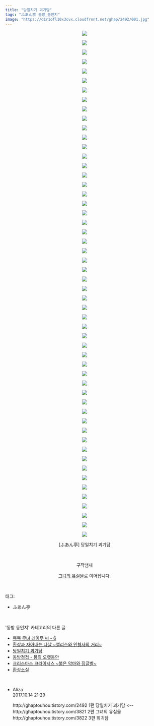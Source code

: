 ```yaml
---
title: "당일치기 괴기담"
tags: "ふあん亭 동방_동인지"
image: "https://d1r1ofl10x3cvx.cloudfront.net/ghap/2492/001.jpg"
---
```

<div class="article">
<p style="text-align: center; clear: none; float: none;"><img src="{{ site.imgserver7 }}/ghap/2492/001.jpg"/></p>
<p style="text-align: center; clear: none; float: none;"><img src="{{ site.imgserver7 }}/ghap/2492/002.jpg"/></p>
<p style="text-align: center; clear: none; float: none;"><img src="{{ site.imgserver7 }}/ghap/2492/003.jpg"/></p>
<p style="text-align: center; clear: none; float: none;"><img src="{{ site.imgserver7 }}/ghap/2492/004.jpg"/></p>
<p style="text-align: center; clear: none; float: none;"><img src="{{ site.imgserver7 }}/ghap/2492/005.jpg"/></p>
<p style="text-align: center; clear: none; float: none;"><img src="{{ site.imgserver7 }}/ghap/2492/006.jpg"/></p>
<p style="text-align: center; clear: none; float: none;"><img src="{{ site.imgserver7 }}/ghap/2492/007.jpg"/></p>
<p style="text-align: center; clear: none; float: none;"><img src="{{ site.imgserver7 }}/ghap/2492/008.jpg"/></p>
<p style="text-align: center; clear: none; float: none;"><img src="{{ site.imgserver7 }}/ghap/2492/009.jpg"/></p>
<p style="text-align: center; clear: none; float: none;"><img src="{{ site.imgserver7 }}/ghap/2492/010.jpg"/></p>
<p style="text-align: center; clear: none; float: none;"><img src="{{ site.imgserver7 }}/ghap/2492/011.jpg"/></p>
<p style="text-align: center; clear: none; float: none;"><img src="{{ site.imgserver7 }}/ghap/2492/012.jpg"/></p>
<p style="text-align: center; clear: none; float: none;"><img src="{{ site.imgserver7 }}/ghap/2492/013.jpg"/></p>
<p style="text-align: center; clear: none; float: none;"><img src="{{ site.imgserver7 }}/ghap/2492/014.jpg"/></p>
<p style="text-align: center; clear: none; float: none;"><img src="{{ site.imgserver7 }}/ghap/2492/015.jpg"/></p>
<p style="text-align: center; clear: none; float: none;"><img src="{{ site.imgserver7 }}/ghap/2492/016.jpg"/></p>
<p style="text-align: center; clear: none; float: none;"><img src="{{ site.imgserver7 }}/ghap/2492/017.jpg"/></p>
<p style="text-align: center; clear: none; float: none;"><img src="{{ site.imgserver7 }}/ghap/2492/018.jpg"/></p>
<p style="text-align: center; clear: none; float: none;"><img src="{{ site.imgserver7 }}/ghap/2492/019.jpg"/></p>
<p style="text-align: center; clear: none; float: none;"><img src="{{ site.imgserver7 }}/ghap/2492/020.jpg"/></p>
<p style="text-align: center; clear: none; float: none;"><img src="{{ site.imgserver7 }}/ghap/2492/021.jpg"/></p>
<p style="text-align: center; clear: none; float: none;"><img src="{{ site.imgserver7 }}/ghap/2492/022.jpg"/></p>
<p style="text-align: center; clear: none; float: none;"><img src="{{ site.imgserver7 }}/ghap/2492/023.jpg"/></p>
<p style="text-align: center; clear: none; float: none;"><img src="{{ site.imgserver7 }}/ghap/2492/024.jpg"/></p>
<p style="text-align: center; clear: none; float: none;"><img src="{{ site.imgserver7 }}/ghap/2492/025.jpg"/></p>
<p style="text-align: center; clear: none; float: none;"><img src="{{ site.imgserver7 }}/ghap/2492/026.jpg"/></p>
<p style="text-align: center; clear: none; float: none;"><img src="{{ site.imgserver7 }}/ghap/2492/027.jpg"/></p>
<p style="text-align: center; clear: none; float: none;"><img src="{{ site.imgserver7 }}/ghap/2492/028.jpg"/></p>
<p style="text-align: center; clear: none; float: none;"><img src="{{ site.imgserver7 }}/ghap/2492/029.jpg"/></p>
<p style="text-align: center; clear: none; float: none;"><img src="{{ site.imgserver7 }}/ghap/2492/030.jpg"/></p>
<p style="text-align: center; clear: none; float: none;"><img src="{{ site.imgserver7 }}/ghap/2492/031.jpg"/></p>
<p style="text-align: center; clear: none; float: none;"><img src="{{ site.imgserver7 }}/ghap/2492/032.jpg"/></p>
<p style="text-align: center; clear: none; float: none;"><img src="{{ site.imgserver7 }}/ghap/2492/033.jpg"/></p>
<p style="text-align: center; clear: none; float: none;"><img src="{{ site.imgserver7 }}/ghap/2492/034.jpg"/></p>
<p style="text-align: center; clear: none; float: none;"><img src="{{ site.imgserver7 }}/ghap/2492/035.jpg"/></p>
<p style="text-align: center; clear: none; float: none;"><img src="{{ site.imgserver7 }}/ghap/2492/036.jpg"/></p>
<p style="text-align: center; clear: none; float: none;"><img src="{{ site.imgserver7 }}/ghap/2492/037.jpg"/></p>
<p style="text-align: center; clear: none; float: none;"><img src="{{ site.imgserver7 }}/ghap/2492/038.jpg"/></p>
<p style="text-align: center; clear: none; float: none;"><img src="{{ site.imgserver7 }}/ghap/2492/039.jpg"/></p>
<p style="text-align: center; clear: none; float: none;"><img src="{{ site.imgserver7 }}/ghap/2492/040.jpg"/></p>
<p style="text-align: center; clear: none; float: none;"><img src="{{ site.imgserver7 }}/ghap/2492/041.jpg"/></p>
<p style="text-align: center; clear: none; float: none;"><img src="{{ site.imgserver7 }}/ghap/2492/042.jpg"/></p>
<p style="text-align: center; clear: none; float: none;"><img src="{{ site.imgserver7 }}/ghap/2492/043.jpg"/></p>
<p style="text-align: center; clear: none; float: none;"><img src="{{ site.imgserver7 }}/ghap/2492/044.jpg"/></p>
<p style="text-align: center; clear: none; float: none;"><img src="{{ site.imgserver7 }}/ghap/2492/045.jpg"/></p>
<p style="text-align: center; clear: none; float: none;"><img src="{{ site.imgserver7 }}/ghap/2492/046.jpg"/></p>
<p style="text-align: center; clear: none; float: none;"><img src="{{ site.imgserver7 }}/ghap/2492/047.jpg"/></p>
<p style="text-align: center; clear: none; float: none;"><img src="{{ site.imgserver7 }}/ghap/2492/048.jpg"/></p>
<p style="text-align: center; clear: none; float: none;"><img src="{{ site.imgserver7 }}/ghap/2492/049.jpg"/></p>
<p style="text-align: center; clear: none; float: none;"><img src="{{ site.imgserver7 }}/ghap/2492/050.jpg"/></p>
<p style="text-align: center; clear: none; float: none;"><img src="{{ site.imgserver7 }}/ghap/2492/051.jpg"/></p>
<p style="text-align: center; clear: none; float: none;"><img src="{{ site.imgserver7 }}/ghap/2492/052.jpg"/></p>
<p style="text-align: center; clear: none; float: none;"><img src="{{ site.imgserver7 }}/ghap/2492/053.jpg"/></p>
<p style="text-align: center; clear: none; float: none;"><img src="{{ site.imgserver7 }}/ghap/2492/054.jpg"/></p>
<p style="text-align: center; clear: none; float: none;">[ふあん亭] 당일치기 괴기담</p>
<p style="text-align: center; clear: none; float: none;"><br/></p>
<p style="text-align: center; clear: none; float: none;">구작냄새</p>
<p style="text-align: center; clear: none; float: none;"><a class="tx-link" href="http://ghaptouhou.tistory.com/3821" target="_blank">그녀의 유실물</a>로 이어집니다.</p>
</div><br/>
<div class="tagTrail">
<p>태그: </p>
<ul>
<li>ふあん亭</li>
</ul>
</div><br/>
<div class="another">
<p>'동방 동인지' 카테고리의 다른 글</p>
<ul>
<li><a href="/ghap_2496">뾱뾱 무녀 레이무 씨 - 6</a></li>
<li><a href="/ghap_2494">환상과 자아내는 나날 ~앨리스와 인형사의 거리~</a></li>
<li><a href="/ghap_2492">당일치기 괴기담</a></li>
<li><a href="/ghap_2491">동방청첩 - 봄의 오랫동안</a></li>
<li><a href="/ghap_2490">크리스마스 크라이시스 ~붉은 악마와 징글벨~</a></li>
<li><a href="/ghap_2489">환상소실</a></li>
</ul>
</div><br/>
<div class="cb_module cb_fluid">
<div class="cb_wrt cb_profile">
<div class="comment">
<ul>
<li class="cb_thumb_off" id="comment15105432">
<div class="cb_comment_area">
<div class="cb_info_area">
<div class="cb_section">
<span class="cb_nick_name">Aliza</span>
</div>
<div class="cb_section">
<span class="cb_date">2017.10.14 21:29 </span>
</div>
</div>
<div class="cb_dsc_comment">
<p class="cb_dsc">
											http://ghaptouhou.tistory.com/2492 1편 당일치기 괴기담 &lt;--<br/>
http://ghaptouhou.tistory.com/3821 2편 그녀의 유실물<br/>
http://ghaptouhou.tistory.com/3822 3편 회귀담 
										</p>
</div>
</div></li>
</ul>
</div>
</div><!-- commentList close -->
</div><br/>
